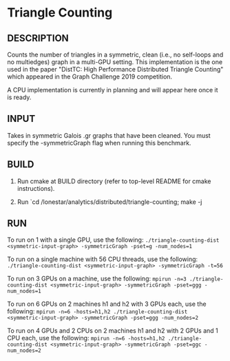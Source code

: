 Triangle Counting
================================================================================

DESCRIPTION 
--------------------------------------------------------------------------------

Counts the number of triangles in a symmetric, clean (i.e., no self-loops and
no multiedges) graph in a multi-GPU setting. This implementation is the
one used in the paper "DistTC: High Performance Distributed Triangle Counting"
which appeared in the Graph Challenge 2019 competition.

A CPU implementation is currently in planning and will appear here once it is
ready.

INPUT
--------------------------------------------------------------------------------

Takes in symmetric Galois .gr graphs that have been cleaned.
You must specify the -symmetricGraph flag when running this benchmark.

BUILD
--------------------------------------------------------------------------------

1. Run cmake at BUILD directory (refer to top-level README for cmake instructions).

2. Run `cd <BUILD>/lonestar/analytics/distributed/triangle-counting; make -j

RUN
--------------------------------------------------------------------------------

To run on 1 with a single GPU, use the following:
`./triangle-counting-dist <symmetric-input-graph> -symmetricGraph -pset=g -num_nodes=1`

To run on a single machine with 56 CPU threads, use the following:
`./triangle-counting-dist <symmetric-input-graph> -symmetricGraph -t=56`

To run on 3 GPUs on a machine, use the following:
`mpirun -n=3 ./triangle-counting-dist <symmetric-input-graph> -symmetricGraph -pset=ggg -num_nodes=1`

To run on 6 GPUs on 2 machines h1 and h2 with 3 GPUs each, use the following:
`mpirun -n=6 -hosts=h1,h2 ./triangle-counting-dist <symmetric-input-graph> -symmetricGraph -pset=ggg -num_nodes=2`

To run on 4 GPUs and 2 CPUs on 2 machines h1 and h2 with 2 GPUs and 1 CPU each, use the following:
`mpirun -n=6 -hosts=h1,h2 ./triangle-counting-dist <symmetric-input-graph> -symmetricGraph -pset=ggc -num_nodes=2`
